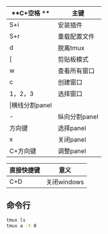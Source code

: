 | **C+空格 **      | 主键          |
| ---------------- | ------------- |
| S+i              | 安装插件      |
| S+r              | 重载配置文件  |
| d                | 脱离tmux      |
| [                | 剪贴板模式    |
| w                | 查看所有窗口  |
| c                | 创建窗口      |
| 1，2，3          | 选择窗口      |
| \\|横线分割panel |
| -                | 纵向分割panel |
| 方向键           | 选择panel     |
| x                | 关闭panel     |
| C+方向键         | 调整panel     |

| 直接快捷键 | 意义        |
| ---------- | ----------- |
| C+D        | 关闭windows |



## 命令行
```bash
tmux ls
tmux a -t 0
```
